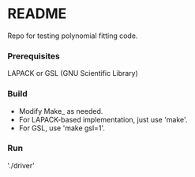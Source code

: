 # README #

Repo for testing polynomial fitting code.

### Prerequisites ###
LAPACK or GSL (GNU Scientific Library)

### Build ###

* Modify Make_<Machine> as needed.
* For LAPACK-based implementation, just use 'make'.
* For GSL, use 'make gsl=1'.

### Run ###
'./driver'